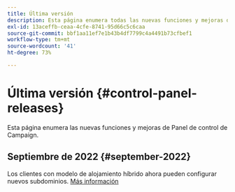 ```yaml
---
title: Última versión
description: Esta página enumera todas las nuevas funciones y mejoras de Panel de control de Campaign
exl-id: 13aceffb-ceaa-4cfe-8741-95d66c5c6caa
source-git-commit: bbf1aa11ef7e1b43b4df7799c4a4491b73cfbef1
workflow-type: tm+mt
source-wordcount: '41'
ht-degree: 73%

---
```


# Última versión {#control-panel-releases}

Esta página enumera las nuevas funciones y mejoras de Panel de control de Campaign.

## Septiembre de 2022 {#september-2022}

Los clientes con modelo de alojamiento híbrido ahora pueden configurar nuevos subdominios. [Más información](../subdomains-certificates/using/setting-up-new-subdomain.md)
